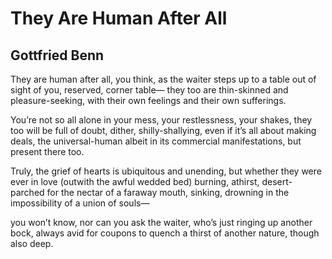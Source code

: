# They Are Human After All
## Gottfried Benn
They are human after all, you think,
as the waiter steps up to a table
out of sight of you,
reserved, corner table—
they too are thin-skinned and pleasure-seeking,
with their own feelings and their own sufferings.

You’re not so all alone
in your mess, your restlessness, your shakes,
they too will be full of doubt, dither, shilly-shallying,
even if it’s all about making deals,
the universal-human
albeit in its commercial manifestations,
but present there too.

Truly, the grief of hearts is ubiquitous
and unending,
but whether they were ever in love
(outwith the awful wedded bed)
burning, athirst, desert-parched
for the nectar of a faraway
mouth,
sinking, drowning
in the impossibility of a union of souls—

you won’t know, nor can you
ask the waiter,
who’s just ringing up
another bock,
always avid for coupons
to quench a thirst of another nature,
though also deep.